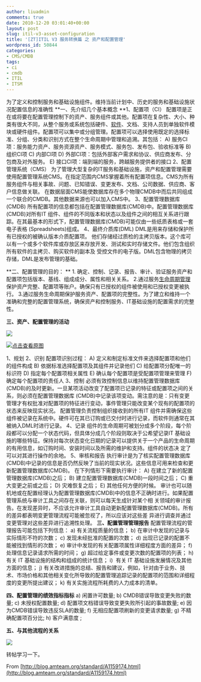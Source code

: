 ```yaml
---
author: liuadmin
comments: true
date: 2010-12-20 03:01:40+00:00
layout: post
slug: itil-v3-asset-configuration
title: '[ZT]ITIL V3 服务转换篇 之 资产和配置管理'
wordpress_id: 50844
categories:
- CMS/CMDB
tags:
- ci
- cmdb
- ITIL
- ITSM
---
```


为了定义和控制服务和基础设施组件。维持当前计划中、历史的服务和基础设施状况配置信息的准确性
**一、先介绍几个基本概念
**1、配置项（CI）
配置项是正在或将要在配置管理控制下的资产、服务组件或其他。配置项在复杂性、大小、种类有很大不同，从整个服务或系统包括硬件、[软件](http://portal.vsharing.com/industry/1593.html)、文档、支持人员到单独软件模块或硬件组件。配置项可以集中或分组管理。配置项可以选择使用既定的选择标准、分组、分类和识别方式在整个生命周期中管理和追溯。其包括：
A) 服务CI项：服务能力资产、服务资源资产、服务模式、服务包、发布包、验收标准等
B) 组织CI项
C) 内部CI项
D) 外部CI项：包括外部客户需求和协议、供应商发布、分包商及对外服务。
E) 接口CI项：端到端的服务，跨越服务提供者的接口
2、配置管理系统（CMS）
为了管理大型复杂的IT服务和基础设施，资产和配置管理需要使用配置管理系统CMS。在指定范围内CMS掌握着所有配置项信息。CMS为所有服务组件与相关事故、问题、已知错误、变更发布、文档、公司数据、供应商、客户信息做关联。
在数据层面CMS能使数据库存在多个物理CMDB中而后共同组成一个联合的CMDB。其他数据来源也可以加入CMS中。
3、配置管理数据库(CMDB)
所有配置项的信息都包括在配置管理数据库(CMDB)中。配置管理数据库(CMDB)对所有IT  组件、组件的不同版本和状态以及组件之间的相互关系进行跟踪。在其最基本的形式下，配置管理数据库(CMDB)可能仅由一些纸质表格或一套电子表格 (Spreadsheets)组成。
4、最终介质库(DML)
DML是用来存储和保护所有已授权的被确认版本介质配置项。 他们存储经过质检的主拷贝版本。这个库可以有一个或多个软件库或存放区来存放开发、测试和实时存储文件。他们包含组织所有软件的主拷贝、购买软件的副本及 受控文件的电子版。DML包含物理的拷贝存储，DML是发布管理的基础。

**二、配置管理的目的：
** 1. 确定、控制、记录、报告、审计、验证服务资产和配置项包括版本、基线、组成成分、属性和相关关系。
2.通过服务[生命周期管理](http://plm.vsharing.com/)保护资产完整、配置项等账户。确保只有已授权的组件被使用和已授权变更被执行。
3.通过服务生命周期保护服务资产、配置项的完整性。为了建立和维持一个准确和完整的配置管理系统，确保资产和控制服务、IT基础设施的配置需求的完整性。

**三、资产、配置管理的活动**




![](http://blog.amteam.org/Uploads/UserDirs/3/1169/467255/b%281%29.jpg)


[![点击查看原图](http://blog.amteam.org/Uploads/UserDirs/3/1169/467255/b%281%29.jpg)](http://blog.amteam.org/Uploads/UserDirs/3/1169/467255/b%281%29.jpg)





1、规划
2、识别
配置项识别过程：
A) 定义和制定标准文件来选择配置项和他们的组件构成
B) 依据标准选择配置项及其组件并记录他们
C) 给配置项分配唯一的标识符
D) 指定每个配置项相关属性
E) 确认每个配置项是受配置项管理来管理
F) 确定每个配置项的责任人
3、控制
必须有效控制信息以维持配置管理数据库(CMDB)的及时更新。一旦某项活动改变了配置项已记录的特征或配置项之间的关系，则必须在配置管理数据库 (CMDB)中记录该项变动。需注意的是：只有变更管理才有权批准对配置项的特征进行变动，事件管理只能改变某个现有的配置项的状态来反映现实状况。
配置管理负责控制组织接收到的所有IT 组件并需确保这些组件被记录在系统中。硬件可在其已订购或已交付时进行记录，而软件则通常在其被纳入DML时进行记录。
4、记录
组件的生命周期可被划分成多个阶段，每个阶段都可以分配一个状态代码，但具体分成几个阶段则取决于公希望记录IT  基础设施的哪些特征。保持对每次状态变化日期的记录可以提供关于一个产品的生命周期的有用信息，如订购时间、安装时间以及所需的维护和支持。组件的状态决 定了可以对其进行操作的余地。
5、审核和报告
执行审计是为了核实配置管理数据库(CMDB)中记录的信息是否仍然反映了当前的现实状况。这些信息可用来检查和更新配置管理数据库(CMDB)。
在下列情形下需要执行审计：
A) 在建立了新的配置管理数据库(CMDB)之后；
B) 建立配置管理数据库(CMDB)一段时间之后；
C) 重大变更之前或之后；
D) 灾难恢复之后；
E) 其他任何方便的时候。
审计也可以随机地或在配置经理认为配置管理数据库(CMDB)中的信息不正确时进行。如果配置管理系统与审计工具之间存在关联，则可以每天生成针对某个相 关领域的审计报告。在发现差异时，不应该允许审计工具自动更新配置管理数据库(CMDB)。所有的差异都表明变更管理流程可能被忽视了，所以应该对这些差 异进行调查并通过变更管理对这些差异进行追溯性处理。
**三、配置管理管理报告**
配置管理流程的管理报告可能包括下列信息：
a) 有关流程质量的信息；
b) 在审计中发现的记录与实际情形不符的次数；
c) 发现未经批准的配置的次数；
d) 出现已记录的配置不能被找到情形的次数；
e) 审计中发现的有关配置项属性详细程度方面的差异；
f) 处理信息记录请求所需的时间；
g) 超过给定事件或变更次数的配置项的列表；
h) 有关 IT 基础设施的结构和组成的统计信息；
i)  有关 IT 基础设施发展情况及其他方面的信息；
j) 有关改进措施的总结、报告和建议，例如，针对由于业务、技术、市场价格和其他相关变化所导致的配置管理追踪记录的配置项的范围和详细程度的变更所提出建议；
k) 有关实施流程所耗费的人力成本的清单。

**四、配置管理的绩效指标指标**
a) 闲置许可数量;
b) CMDB错误导致变更失败的数量;
c) 未授权配置数量;
d) 配置项文档错误导致变更失败所引起的事故数量;
e) 因为CMDB错误导致违反SLA的数量;
f) 无相应配置项刷新的变更请求数量;
g) 不精确配置项百分比;
h) 客户满意度 ;

**五、与其他流程的关系**




![](http://blog.amteam.org/Uploads/UserDirs/3/1169/467255/a.jpg)




转帖学习一下。

From [http://blog.amteam.org/standard/A1159174.html](http://blog.amteam.org/standard/A1159174.html)
